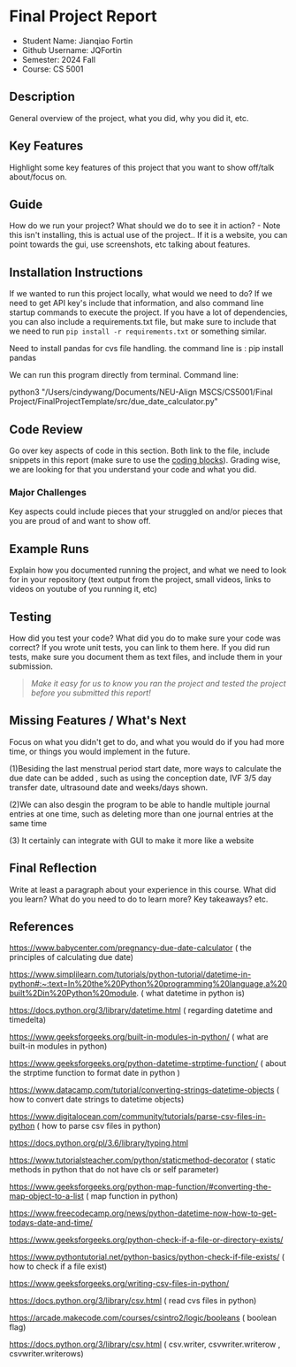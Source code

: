 # Final Project Report

* Student Name: Jianqiao Fortin
* Github Username: JQFortin
* Semester: 2024 Fall
* Course: CS 5001



## Description 
General overview of the project, what you did, why you did it, etc. 




## Key Features
Highlight some key features of this project that you want to show off/talk about/focus on. 

## Guide
How do we run your project? What should we do to see it in action? - Note this isn't installing, this is actual use of the project.. If it is a website, you can point towards the gui, use screenshots, etc talking about features. 


## Installation Instructions
If we wanted to run this project locally, what would we need to do?  If we need to get API key's include that information, and also command line startup commands to execute the project. If you have a lot of dependencies, you can also include a requirements.txt file, but make sure to include that we need to run `pip install -r requirements.txt` or something similar.

Need to install pandas for cvs file handling. the command line is : pip install pandas

We can run this program directly from terminal. Command line:

python3 "/Users/cindywang/Documents/NEU-Align MSCS/CS5001/Final Project/FinalProjectTemplate/src/due_date_calculator.py" 

## Code Review
Go over key aspects of code in this section. Both link to the file, include snippets in this report (make sure to use the [coding blocks](https://github.com/adam-p/markdown-here/wiki/Markdown-Cheatsheet#code)).  Grading wise, we are looking for that you understand your code and what you did. 

### Major Challenges
Key aspects could include pieces that your struggled on and/or pieces that you are proud of and want to show off.


## Example Runs
Explain how you documented running the project, and what we need to look for in your repository (text output from the project, small videos, links to videos on youtube of you running it, etc)

## Testing
How did you test your code? What did you do to make sure your code was correct? If you wrote unit tests, you can link to them here. If you did run tests, make sure you document them as text files, and include them in your submission. 

> _Make it easy for us to know you *ran the project* and *tested the project* before you submitted this report!_


## Missing Features / What's Next
Focus on what you didn't get to do, and what you would do if you had more time, or things you would implement in the future. 

(1)Besiding the last menstrual period start date, more ways to calculate the due date can be added , such as using the conception date, IVF 3/5 day transfer date, ultrasound date and weeks/days shown. 

(2)We can also desgin the program to be able to handle multiple journal entries at one time, such as deleting more than one journal entries at the same time

(3) It certainly can integrate with GUI to make it more like a website 

## Final Reflection
Write at least a paragraph about your experience in this course. What did you learn? What do you need to do to learn more? Key takeaways? etc.

## References
https://www.babycenter.com/pregnancy-due-date-calculator ( the principles of calculating due date)

https://www.simplilearn.com/tutorials/python-tutorial/datetime-in-python#:~:text=In%20the%20Python%20programming%20language,a%20built%2Din%20Python%20module. ( what datetime in python is)

https://docs.python.org/3/library/datetime.html ( regarding datetime and timedelta)

https://www.geeksforgeeks.org/built-in-modules-in-python/ ( what are built-in modules in python)

https://www.geeksforgeeks.org/python-datetime-strptime-function/ ( about the strptime function to format date in python )

https://www.datacamp.com/tutorial/converting-strings-datetime-objects ( how to convert date strings to datetime objects)

https://www.digitalocean.com/community/tutorials/parse-csv-files-in-python ( how to parse csv files in python)

https://docs.python.org/pl/3.6/library/typing.html 

https://www.tutorialsteacher.com/python/staticmethod-decorator  ( static methods in python that do not have cls or self parameter)

https://www.geeksforgeeks.org/python-map-function/#converting-the-map-object-to-a-list ( map function in python)

https://www.freecodecamp.org/news/python-datetime-now-how-to-get-todays-date-and-time/

https://www.geeksforgeeks.org/python-check-if-a-file-or-directory-exists/ 

https://www.pythontutorial.net/python-basics/python-check-if-file-exists/ ( how to check if a file exist)

https://www.geeksforgeeks.org/writing-csv-files-in-python/

https://docs.python.org/3/library/csv.html ( read cvs files in python)

https://arcade.makecode.com/courses/csintro2/logic/booleans ( boolean flag)

https://docs.python.org/3/library/csv.html ( csv.writer, csvwriter.writerow , csvwriter.writerows)